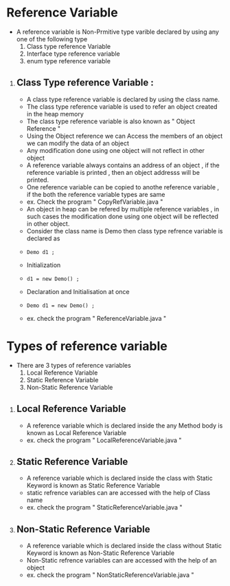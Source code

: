 # Reference Variable

  - A reference variable is Non-Prmitive type varible declared by using any one of the following type
      1. Class type reference Variable
      2. Interface type reference variable
      3. enum type reference variable

1. Class Type reference Variable :
   - 
     - A class type reference variable is declared by using the class name.
     - The class type reference variable is used to refer an object created in the heap memory
     - The class type reference variable is also known as " Object Reference "
     - Using the Object reference we can Access the members of an object  we can modify the data of an object
     - Any modification done using one object will not reflect in other object
     - A reference variable always contains an address of an object , if the reference variable is printed , then an object addresss will be printed.
     - One reference variable can be copied to anothe reference variable , if the both the reference variable types are same
     - ex. Check the program " CopyRefVariable.java "
     - An object in heap can be refered by multiple reference variables , in such cases the modification done using one object will be reflected in other object.
     - Consider the class name is Demo then class type refrence variable is declared as
     -     Demo d1 ;
     - Initialization
     -     d1 = new Demo() ;
     - Declaration and Initialisation at once
     -     Demo d1 = new Demo() ;
     - ex. check the program " ReferenceVariable.java "

# Types of reference variable 
  - There are 3 types of reference variables
      1. Local Reference Variable
      2. Static Reference Variable
      3. Non-Static Reference Variable


1. Local Reference Variable
    -
     - A reference variable which is declared inside the any Method body is known as Local Reference Variable
     - ex. check the program " LocalReferenceVariable.java "

2. Static Reference Variable
   -
     -  A reference variable which is declared inside the class with Static Keyword is known as Static Reference Variable
     -  static refrence variables can are accessed with the help of Class name
     -  ex. check the program " StaticReferenceVariable.java "
  
3. Non-Static Reference Variable
   -
     - A reference variable which is declared inside the class without Static Keyword is known as Non-Static Reference Variable
     - Non-Static refrence variables can are accessed with the help of an object
     - ex. check the program " NonStaticReferenceVariable.java "
   
